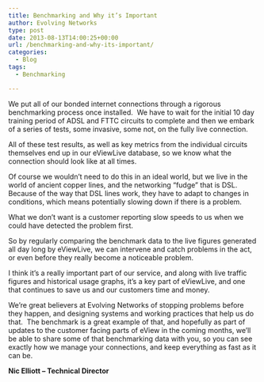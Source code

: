 ```yaml
---
title: Benchmarking and Why it’s Important
author: Evolving Networks
type: post
date: 2013-08-13T14:00:25+00:00
url: /benchmarking-and-why-its-important/
categories:
  - Blog
tags:
  - Benchmarking

---
```

We put all of our bonded internet connections through a rigorous benchmarking process once installed.  We have to wait for the initial 10 day training period of ADSL and FTTC circuits to complete and then we embark of a series of tests, some invasive, some not, on the fully live connection.

All of these test results, as well as key metrics from the individual circuits themselves end up in our eViewLive database, so we know what the connection should look like at all times.

Of course we wouldn’t need to do this in an ideal world, but we live in the world of ancient copper lines, and the networking “fudge” that is DSL.  Because of the way that DSL lines work, they have to adapt to changes in conditions, which means potentially slowing down if there is a problem.

What we don’t want is a customer reporting slow speeds to us when we could have detected the problem first.

So by regularly comparing the benchmark data to the live figures generated all day long by eViewLive, we can intervene and catch problems in the act, or even before they really become a noticeable problem.

I think it’s a really important part of our service, and along with live traffic figures and historical usage graphs, it’s a key part of eViewLive, and one that continues to save us and our customers time and money.

We’re great believers at Evolving Networks of stopping problems before they happen, and designing systems and working practices that help us do that.  The benchmark is a great example of that, and hopefully as part of updates to the customer facing parts of eView in the coming months, we’ll be able to share some of that benchmarking data with you, so you can see exactly how we manage your connections, and keep everything as fast as it can be.

**Nic Elliott – Technical Director**